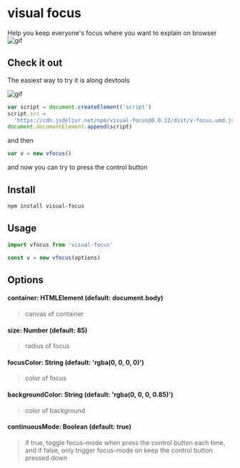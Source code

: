 # visual focus

Help you keep everyone's focus where you want to explain on browser
![gif](https://github.com/iamplex/visual-focus/blob/master/assets/visual-focus.gif?raw=true)

## Check it out

The easiest way to try it is along devtools

![gif](https://github.com/iamplex/visual-focus/blob/master/assets/getting-start.gif?raw=true)

```js
var script = document.createElement('script')
script.src =
  'https://cdn.jsdelivr.net/npm/visual-focus@0.0.12/dist/v-focus.umd.js'
document.documentElement.append(script)
```

and then

```js
var v = new vfocus()
```

and now you can try to press the control button

## Install

```sh
npm install visual-focus
```

## Usage

```js
import vfocus from 'visual-focus'

const v = new vfocus(options)
```

## Options

#### container: HTMLElement (default: document.body)

> canvas of container

#### size: Number (default: 85)

> radius of focus

#### focusColor: String (default: 'rgba(0, 0, 0, 0)')

> color of focus

#### backgroundColor: String (default: 'rgba(0, 0, 0, 0.85)')

> color of background

#### continuousMode: Boolean (default: true)

> if true, toggle focus-mode when press the control button each time,
> and if false, only trigger focus-mode on keep the control button pressed down
